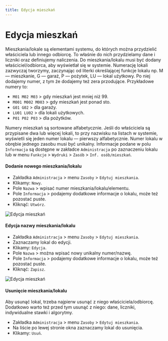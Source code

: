 ```yaml
---
title: Edycja mieszkań
---
```


# Edycja mieszkań

Mieszkania/lokale są elementami systemu, do których można przydzielić właściciela lub innego odbiorcę. To właśnie do nich przydzielamy dane i liczniki oraz definiujemy naliczenia. Do mieszkania/lokalu musi być dodany właściciel/odbiorca, aby wyświetlał się w systemie. Numerację lokali zazwyczaj tworzymy, zaczynając od literki określającej funkcje lokalu np. M — mieszkanie, G — garaż, P — pożytek, LU — lokal użytkowy. Po niej dodajemy numer, z tym że dodajemy też zera przodujące. Przykładowe numery to: 

- `M01 M02 M03` > gdy mieszkań jest mniej niż 99.
- `M001 M002 M003` > gdy mieszkań jest ponad sto.
- `G01 G02` > dla garaży.
- `LU01 LU02` > dla lokali użytkowych.
- `P01 P02 P03` > dla pożytków. 

Numery mieszkań są sortowane alfabetycznie. Jeśli do właściciela są przypisane dwa lub więcej lokali, to przy nazwisku na listach w systemie, wyświetli się jeden numer lokalu — pierwszy alfabetycznie. Numer lokalu w obrębie jednego zasobu musi być unikalny. Informacje podane w polu `Informacja` są dostępne w zakładce `Administracja` po zaznaczeniu lokalu lub w menu `Funkcje` > `Wydruki` > `Zasób` > `Inf. osób/mieszkań`.

#### Dodanie nowego mieszkania/lokalu

- Zakładka `Administracja` > menu `Zasoby` > `Edytuj mieszkania`.
- Klikamy: `Nowy`.
- Pole `Nazwa` > wpisać numer mieszkania/lokalu/elementu.
- Pole `Informacja` > podajemy dodatkowe informacje o lokalu, może też pozostać puste.
- Kliknąć: `Utwórz`.

![Edycja mieszkań](edycjamienowa.gif)

#### Edycja nazwy mieszkania/lokalu

- Zakładka `Administracja` > menu `Zasoby` > `Edytuj mieszkania`.
- Zaznaczamy lokal do edycji.
- Klikamy: `Edycja`.
- Pole `Nazwa` > można wpisać nowy unikalny numer/nazwę.
- Pole `Informacja` > podajemy dodatkowe informacje o lokalu, może też pozostać puste.
- Kliknąć: `Zapisz`.

![Edycja mieszkań](edycjamienazwy.gif)

#### Usunięcie mieszkania/lokalu

Aby usunąć lokal, trzeba najpierw usunąć z niego właściciela/odbiorcę. Dodatkowo warto też przed tym usunąć z niego: dane, liczniki, indywidualne stawki i algorytmy.

- Zakładka `Administracja` > menu `Zasoby` > `Edytuj mieszkania`.
- Na liście po lewej stronie okna zaznaczamy lokal do usunięcia.
- Klikamy: `Usuń`.